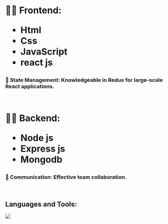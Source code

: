 <h1>👨‍💻 Frontend: <ul>
<li>Html</li> 
<li>Css</li> 
<li>JavaScript</li> 
<li>react js </li> 

</ul>

</h1>
<h3>🔄 State Management: Knowledgeable in Redux for large-scale React applications.
</h3>
 <br/>
 <h1>👨‍💻 Backend: <ul>
<li>Node js</li> 
<li>Express js</li> 
<li>Mongodb</li> 

</ul>
 <h3> 💬 Communication: Effective team collaboration.</h3>
<br/>
 <h2>Languages and Tools:</h2>
 <a href="https://skillicons.dev">
    <img src="https://skillicons.dev/icons?i=html,css,javascript,python,react,redux,vscode,Node,express,mongodb" />
  </a>
  


